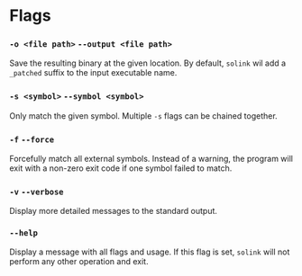 # Flags

### `-o <file path>` `--output <file path>`
Save the resulting binary at the given location. By default, `solink` wil add a
`_patched` suffix to the input executable name.

### `-s <symbol>` `--symbol <symbol>`
Only match the given symbol. Multiple `-s` flags can be chained together.

### `-f` `--force`
Forcefully match all external symbols. 
Instead of a warning, the program will exit with a non-zero exit code if one
symbol failed to match.

### `-v` `--verbose`
Display more detailed messages to the standard output.

### `--help`
Display a message with all flags and usage. If this flag is set, `solink` will
not perform any other operation and exit.
